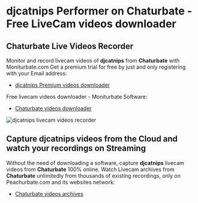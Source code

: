 # djcatnips Performer on Chaturbate - Free LiveCam videos downloader

## Chaturbate Live Videos Recorder

Monitor and record livecam videos of **djcatnips** from **Chaturbate** with Moniturbate.com
Get a premium trial for free by just and only registering with your Email address:
* [djcatnips Premium videos downloader](https://moniturbate.com/request-demo-licence-key.html)

Free livecam videos downloader - Moniturbate Software:
* [Chaturbate videos downloader](https://moniturbate.com/moniturbate-download-software.html)

![djcatnips livecam videos recorder](https://peachurnet.com/templates/moniturbate-software.png)


## Capture djcatnips videos from the Cloud and watch your recordings on Streaming

Without the need of downloading a software, capture **djcatnips** livecam videos from **Chaturbate** 100% online.
Watch Livecam archives from **Chaturbate** unlimitedly from thousands of existing recordings, only on Peachurbate.com and its websites network:
* [Chaturbate videos archives](https://peachurnet.com/)